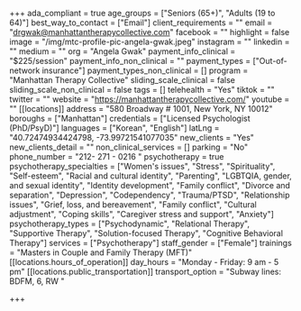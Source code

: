 +++
ada_compliant = true
age_groups = ["Seniors (65+)", "Adults (19 to 64)"]
best_way_to_contact = ["Email"]
client_requirements = ""
email = "drgwak@manhattantherapycollective.com"
facebook = ""
highlight = false
image = "/img/mtc-profile-pic-angela-gwak.jpeg"
instagram = ""
linkedin = ""
medium = ""
org = "Angela Gwak"
payment_info_clinical = "$225/session"
payment_info_non_clinical = ""
payment_types = ["Out-of-network insurance"]
payment_types_non_clinical = []
program = "Manhattan Therapy Collective"
sliding_scale_clinical = false
sliding_scale_non_clinical = false
tags = []
telehealth = "Yes"
tiktok = ""
twitter = ""
website = "https://manhattantherapycollective.com/"
youtube = ""
[[locations]]
address = "580 Broadway # 1001, New York, NY 10012"
boroughs = ["Manhattan"]
credentials = ["Licensed Psychologist (PhD/PsyD)"]
languages = ["Korean", "English"]
latLng = "40.72474934424798, -73.99721541077035"
new_clients = "Yes"
new_clients_detail = ""
non_clinical_services = []
parking = "No"
phone_number = "212- 271 - 0216 "
psychotherapy = true
psychotherapy_specialties = ["Women's issues", "Stress", "Spirituality", "Self-esteem", "Racial and cultural identity", "Parenting", "LGBTQIA, gender, and sexual identity", "Identity development", "Family conflict", "Divorce and separation", "Depression", "Codependency", "Trauma/PTSD", "Relationship issues", "Grief, loss, and bereavement", "Family conflict", "Cultural adjustment", "Coping skills", "Caregiver stress and support", "Anxiety"]
psychotherapy_types = ["Psychodynamic", "Relational Therapy", "Supportive Therapy", "Solution-focused Therapy", "Cognitive Behavioral Therapy"]
services = ["Psychotherapy"]
staff_gender = ["Female"]
trainings = "Masters in Couple and Family Therapy (MFT)"
[[locations.hours_of_operation]]
day_hours = "Monday - Friday: 9 am - 5 pm"
[[locations.public_transportation]]
transport_option = "Subway lines: BDFM, 6, RW "

+++
